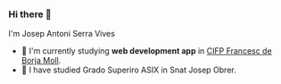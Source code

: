 ### Hi there 👋

I'm Josep Antoni Serra Vives 

- :school: I'm currently studying __web development app__ in [CIFP Francesc de Borja Moll](https://www.cifpfbmoll.eu/). 
- :checkered_flag: I have studied Grado Superiro ASIX in Snat Josep Obrer. 





<!--
**josepserra20/josepserra20** is a ✨ _special_ ✨ repository because its `README.md` (this file) appears on your GitHub profile.

Here are some ideas to get you started:

- 🔭 I’m currently working on ...
- 🌱 I’m currently learning ...
- 👯 I’m looking to collaborate on ...
- 🤔 I’m looking for help with ...
- 💬 Ask me about ...
- 📫 How to reach me: ...
- 😄 Pronouns: ...
- ⚡ Fun fact: ...
-->
